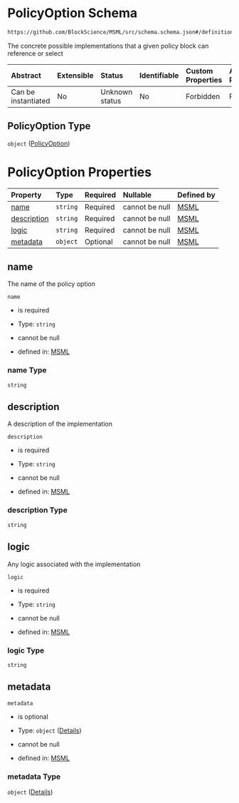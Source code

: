 # PolicyOption Schema

```txt
https://github.com/BlockScience/MSML/src/schema.schema.json#/definitions/PolicyOption
```

The concrete possible implementations that a given policy block can reference or select

| Abstract            | Extensible | Status         | Identifiable | Custom Properties | Additional Properties | Access Restrictions | Defined In                                                                                    |
| :------------------ | :--------- | :------------- | :----------- | :---------------- | :-------------------- | :------------------ | :-------------------------------------------------------------------------------------------- |
| Can be instantiated | No         | Unknown status | No           | Forbidden         | Forbidden             | none                | [schema.schema.json\*](../../out/math_spec_mapping/schema.schema.json "open original schema") |

## PolicyOption Type

`object` ([PolicyOption](schema-definitions-policyoption.md))

# PolicyOption Properties

| Property                    | Type     | Required | Nullable       | Defined by                                                                                                                                                                       |
| :-------------------------- | :------- | :------- | :------------- | :------------------------------------------------------------------------------------------------------------------------------------------------------------------------------- |
| [name](#name)               | `string` | Required | cannot be null | [MSML](schema-definitions-policyoption-properties-name.md "https://github.com/BlockScience/MSML/src/schema.schema.json#/definitions/PolicyOption/properties/name")               |
| [description](#description) | `string` | Required | cannot be null | [MSML](schema-definitions-policyoption-properties-description.md "https://github.com/BlockScience/MSML/src/schema.schema.json#/definitions/PolicyOption/properties/description") |
| [logic](#logic)             | `string` | Required | cannot be null | [MSML](schema-definitions-policyoption-properties-logic.md "https://github.com/BlockScience/MSML/src/schema.schema.json#/definitions/PolicyOption/properties/logic")             |
| [metadata](#metadata)       | `object` | Optional | cannot be null | [MSML](schema-definitions-policyoption-properties-metadata.md "https://github.com/BlockScience/MSML/src/schema.schema.json#/definitions/PolicyOption/properties/metadata")       |

## name

The name of the policy option

`name`

*   is required

*   Type: `string`

*   cannot be null

*   defined in: [MSML](schema-definitions-policyoption-properties-name.md "https://github.com/BlockScience/MSML/src/schema.schema.json#/definitions/PolicyOption/properties/name")

### name Type

`string`

## description

A description of the implementation

`description`

*   is required

*   Type: `string`

*   cannot be null

*   defined in: [MSML](schema-definitions-policyoption-properties-description.md "https://github.com/BlockScience/MSML/src/schema.schema.json#/definitions/PolicyOption/properties/description")

### description Type

`string`

## logic

Any logic associated with the implementation

`logic`

*   is required

*   Type: `string`

*   cannot be null

*   defined in: [MSML](schema-definitions-policyoption-properties-logic.md "https://github.com/BlockScience/MSML/src/schema.schema.json#/definitions/PolicyOption/properties/logic")

### logic Type

`string`

## metadata



`metadata`

*   is optional

*   Type: `object` ([Details](schema-definitions-policyoption-properties-metadata.md))

*   cannot be null

*   defined in: [MSML](schema-definitions-policyoption-properties-metadata.md "https://github.com/BlockScience/MSML/src/schema.schema.json#/definitions/PolicyOption/properties/metadata")

### metadata Type

`object` ([Details](schema-definitions-policyoption-properties-metadata.md))
